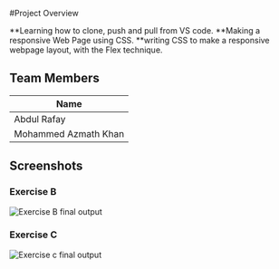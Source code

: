 #Project Overview

**Learning how to clone, push and pull from VS code.
**Making a responsive Web Page using CSS.
**writing CSS to make a responsive webpage layout, with the Flex technique.

## Team Members
|         Name           |
|------------------------|
| Abdul Rafay            |
| Mohammed Azmath Khan   | 
## Screenshots
### Exercise B
![Exercise B final output](./ExcerciseB.gif)
### Exercise C
![Exercise c final output](./ExerciseC.gif)
